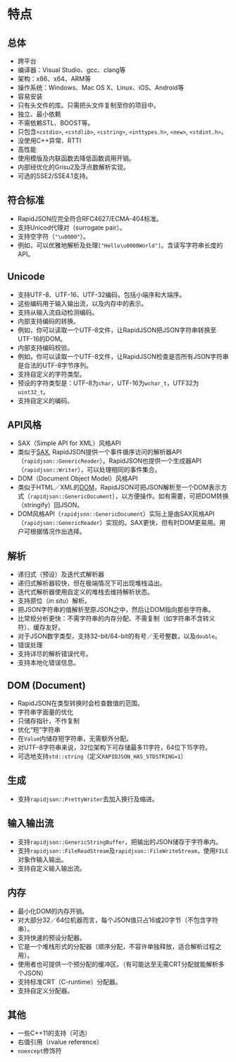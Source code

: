 # 特点

## 总体

* 跨平台
 * 编译器：Visual Studio、gcc、clang等
 * 架构：x86、x64、ARM等
 * 操作系统：Windows、Mac OS X、Linux、iOS、Android等
* 容易安装
 * 只有头文件的库。只需把头文件复制至你的项目中。
* 独立、最小依赖
 * 不需依赖STL、BOOST等。
 * 只包含`<cstdio>`, `<cstdlib>`, `<cstring>`, `<inttypes.h>`, `<new>`, `<stdint.h>`。 
* 没使用C++异常、RTTI
* 高性能
 * 使用模版及内联函数去降低函数调用开销。
 * 内部经优化的Grisu2及浮点数解析实现。
 * 可选的SSE2/SSE4.1支持。

## 符合标准

* RapidJSON应完全符合RFC4627/ECMA-404标准。
* 支持Unicod代理对（surrogate pair）。
* 支持空字符（`"\u0000"`）。
 * 例如，可以优雅地解析及处理`["Hello\u0000World"]`。含读写字符串长度的API。

## Unicode

* 支持UTF-8、UTF-16、UTF-32编码，包括小端序和大端序。
 * 这些编码用于输入输出流，以及内存中的表示。
* 支持从输入流自动检测编码。
* 内部支持编码的转换。
 * 例如，你可以读取一个UTF-8文件，让RapidJSON把JSON字符串转换至UTF-16的DOM。
* 内部支持编码校验。
 * 例如，你可以读取一个UTF-8文件，让RapidJSON检查是否所有JSON字符串是合法的UTF-8字节序列。
* 支持自定义的字符类型。
 * 预设的字符类型是：UTF-8为`char`，UTF-16为`wchar_t`，UTF32为`uint32_t`。
* 支持自定义的编码。

## API风格

* SAX（Simple API for XML）风格API
 * 类似于[SAX](http://en.wikipedia.org/wiki/Simple_API_for_XML), RapidJSON提供一个事件循序访问的解析器API（`rapidjson::GenericReader`）。RapidJSON也提供一个生成器API（`rapidjson::Writer`），可以处理相同的事件集合。
* DOM（Document Object Model）风格API
 * 类似于HTML／XML的[DOM](http://en.wikipedia.org/wiki/Document_Object_Model)，RapidJSON可把JSON解析至一个DOM表示方式（`rapidjson::GenericDocument`），以方便操作。如有需要，可把DOM转换（stringify）回JSON。
 * DOM风格API（`rapidjson::GenericDocument`）实际上是由SAX风格API（`rapidjson::GenericReader`）实现的。SAX更快，但有时DOM更易用。用户可根据情况作出选择。

## 解析

* 递归式（预设）及迭代式解析器
 * 递归式解析器较快，但在极端情况下可出现堆栈溢出。
 * 迭代式解析器使用自定义的堆栈去维持解析状态。
* 支持原位（*in situ*）解析。
 * 把JSON字符串的值解析至原JSON之中，然后让DOM指向那些字符串。
 * 比常规分析更快：不需字符串的内存分配、不需复制（如字符串不含转义符）、缓存友好。
* 对于JSON数字类型，支持32-bit/64-bit的有号／无号整数，以及`double`。
* 错误处理
 * 支持详尽的解析错误代号。
 * 支持本地化错误信息。

## DOM (Document)

* RapidJSON在类型转换时会检查数值的范围。
* 字符串字面量的优化
 * 只储存指针，不作复制
* 优化“短”字符串
 * 在`Value`内储存短字符串，无需额外分配。
 * 对UTF-8字符串来说，32位架构下可存储最多11字符，64位下15字符。
* 可选地支持`std::string`（定义`RAPIDJSON_HAS_STDSTRING=1`）

## 生成

* 支持`rapidjson::PrettyWriter`去加入换行及缩进。

## 输入输出流

* 支持`rapidjson::GenericStringBuffer`，把输出的JSON储存于字符串内。
* 支持`rapidjson::FileReadStream`及`rapidjson::FileWriteStream`，使用`FILE`对象作输入输出。
* 支持自定义输入输出流。

## 内存

* 最小化DOM的内存开销。
 * 对大部分32／64位机器而言，每个JSON值只占16或20字节（不包含字符串）。
* 支持快速的预设分配器。
 * 它是一个堆栈形式的分配器（顺序分配，不容许单独释放，适合解析过程之用）。
 * 使用者也可提供一个预分配的缓冲区。（有可能达至无需CRT分配就能解析多个JSON）
* 支持标准CRT（C-runtime）分配器。
* 支持自定义分配器。

## 其他

* 一些C++11的支持（可选）
 * 右值引用（rvalue reference）
 * `noexcept`修饰符
